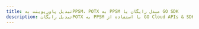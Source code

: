 ---title: تبدیل پاورپوینت بهPPSM، POTX به PPSM مبدل رایگان یا GO SDKdescription: تبدیل رایگانPOTX به PPSM با استفاده از GO Cloud APIs & SDK. همچنین اسناد Microsoft PowerPoint را در Cloud ایجاد، ویرایش و رندر کنید.---